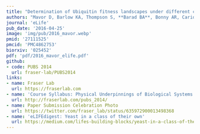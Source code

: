 ```yaml
---
title: "Determination of Ubiquitin fitness landscapes under different chemical stresses in a classroom setting"
authors: "Mavor D, Barlow KA, Thompson S, **Barad BA**, Bonny AR, Cario CL, Gaskins G, Liu Z, Deming L, Axen SD, Caceres E, Chen W, Cuesta A, Gate R, Green EM, Hulce KR, Ji W, Kenner LR, Mensa B, Morinishi LS, Moss SM, Mravic M, Muir RK, Niekamp S, Nnadi CI, Palovcak E, Poss EM, Ross TD, Salcedo E, See S, Subramaniam M, Wong AW, Li J, Thorn KS, Conchúir SÓ, Roscoe BP, Chow ED, DeRisi JL, Kortemme T, Bolon DN, Fraser JS<sup>✉</sup>"
journal: 'eLife'
pub_date: '2016-04-25'
image: 'img/pub/2016_mavor.webp'
pmid: '27111525'
pmcid: 'PMC4862753'
biorxiv: '025452'
pdf: 'pdf/2016_mavor_elife.pdf'
github:
- code: PUBS 2014
  url: fraser-lab/PUBS2014
links:
- name: Fraser Lab
  url: https://fraserlab.com
- name: 'Course Syllabus: Physical Underpinnings of Biological Systems'
  url: http://fraserlab.com/pubs_2014/
- name: Paper Submission Celebration Photo
  url: https://twitter.com/fraser_lab/status/635972900013498368
- name: 'eLIFEdigest: Yeast in a class of their own'
  url: https://medium.com/lifes-building-blocks/yeast-in-a-class-of-their-own-4dabb27653eb#.tcf71ly8z
---
```

